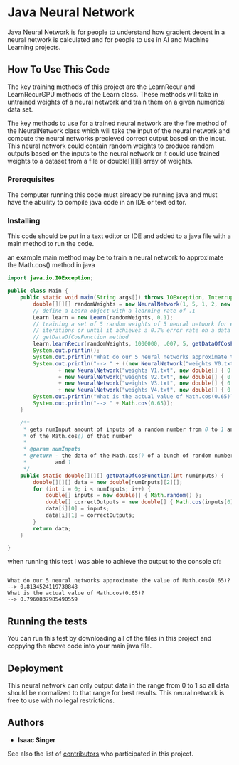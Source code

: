 # Java Neural Network

Java Neural Network is for people to understand how gradient decent in a neural network is calculated and for people to use in AI and Machine Learning projects.

## How To Use This Code

The key training methods of this project are the LearnRecur and LearnRecurGPU methods of the Learn class. These methods will take in untrained weights of a neural network and train them on a given numerical data set.

The key methods to use for a trained neural network are the fire method of the NeuralNetwork class which will take the input of the neural network and compute the neural networks precieved correct output based on the input. This neural network could contain random weights to produce random outputs based on the inputs to the neural network or it could use trained weights to a dataset from a file or double[][][] array of weights. 

### Prerequisites

The computer running this code must already be running java and must have the abuility to compile java code in an IDE or text editor.

### Installing

This code should be put in a text editor or IDE and added to a java file with a main method to run the code.

an example main method may be to train a neural network to approximate the Math.cos() method in java

```java
import java.io.IOException;

public class Main {
	public static void main(String args[]) throws IOException, InterruptedException {
		double[][][] randomWeights = new NeuralNetwork(1, 5, 1, 2, new double[1]).getWeights();
		// define a Learn object with a learning rate of .1
		Learn learn = new Learn(randomWeights, 0.1);
		// training a set of 5 random weights of 5 neural network for either 10000000
		// iterations or until it achieves a 0.7% error rate on a data set provided by the
		// getDataOfCosFunction method
		learn.learnRecur(randomWeights, 1000000, .007, 5, getDataOfCosFunction(100));
		System.out.println();
		System.out.println("What do our 5 neural networks approximate the value of Math.cos(0.65)?");
		System.out.println("--> " + ((new NeuralNetwork("weights V0.txt", new double[] { 0.5 }).fire()[0]
				+ new NeuralNetwork("weights V1.txt", new double[] { 0.65 }).fire()[0]
				+ new NeuralNetwork("weights V2.txt", new double[] { 0.65 }).fire()[0]
				+ new NeuralNetwork("weights V3.txt", new double[] { 0.65 }).fire()[0]
				+ new NeuralNetwork("weights V4.txt", new double[] { 0.65 }).fire()[0]) / 5));
		System.out.println("What is the actual value of Math.cos(0.65)?");
		System.out.println("--> " + Math.cos(0.65));
	}

	/**
	 * gets numInput amount of inputs of a random number from 0 to 1 and the output
	 * of the Math.cos() of that number
	 * 
	 * @param numInputs
	 * @return - the data of the Math.cos() of a bunch of random numbers between 0
	 *         and 1
	 */
	public static double[][][] getDataOfCosFunction(int numInputs) {
		double[][][] data = new double[numInputs][2][];
		for (int i = 0; i < numInputs; i++) {
			double[] inputs = new double[] { Math.random() };
			double[] correctOutputs = new double[] { Math.cos(inputs[0]) };
			data[i][0] = inputs;
			data[i][1] = correctOutputs;
		}
		return data;
	}

}

```


when running this test I was able to achieve the output to the console of:

```

What do our 5 neural networks approximate the value of Math.cos(0.65)?
--> 0.8134524119730848
What is the actual value of Math.cos(0.65)?
--> 0.7960837985490559

```


## Running the tests
 
 You can run this test by downloading all of the files in this project and coppying the above code into your main java file.

## Deployment

This neural network can only output data in the range from 0 to 1 so all data should be normalized to that range for best results. This neural network is free to use with no legal restrictions.

## Authors

* **Isaac Singer**

See also the list of [contributors](https://github.com/iwillseeyouinabits/neural-network/graphs/contributors) who participated in this project.


